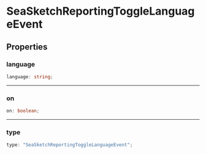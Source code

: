 # SeaSketchReportingToggleLanguageEvent

## Properties

### language

```ts
language: string;
```

***

### on

```ts
on: boolean;
```

***

### type

```ts
type: "SeaSketchReportingToggleLanguageEvent";
```
